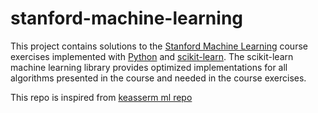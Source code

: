 # stanford-machine-learning

This project contains solutions to the [Stanford Machine Learning](https://www.coursera.org/learn/machine-learning) 
course exercises implemented with [Python](https://www.python.org/) and [scikit-learn](http://scikit-learn.org/). The scikit-learn 
machine learning library provides optimized implementations for all algorithms presented in the course and needed in 
the course exercises. 

This repo is inspired from [keasserm ml repo](https://https://github.com/krasserm/machine-learning-notebooks)
